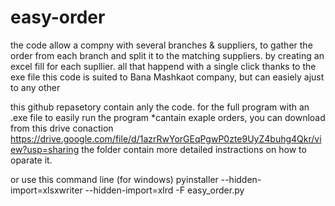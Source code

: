 # easy-order

the code allow a compny with several branches & suppliers,
to gather the order from each branch and split it to the matching suppliers. by creating an excel fill for each supllier.
all that happend with a single click thanks to the exe file
this code is suited to Bana Mashkaot company, but can easiely ajust to any other

this github repasetory contain anly the code.
for the full program with an .exe file to easily run the program *cantain exaple orders,
you can download from this drive conaction
https://drive.google.com/file/d/1azrRwYorGEqPgwP0zte9UyZ4buhg4Qkr/view?usp=sharing
the folder contain more detailed instractions on how to oparate it.


or use this command line (for windows)
pyinstaller --hidden-import=xlsxwriter --hidden-import=xlrd -F easy_order.py
